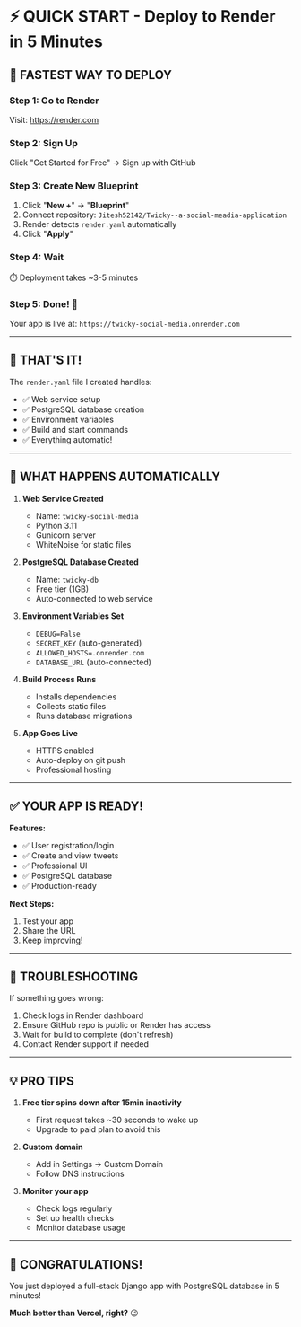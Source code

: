 # ⚡ QUICK START - Deploy to Render in 5 Minutes

## 🚀 **FASTEST WAY TO DEPLOY**

### **Step 1: Go to Render**
Visit: https://render.com

### **Step 2: Sign Up**
Click "Get Started for Free" → Sign up with GitHub

### **Step 3: Create New Blueprint**
1. Click "**New +**" → "**Blueprint**"
2. Connect repository: `Jitesh52142/Twicky--a-social-meadia-application`
3. Render detects `render.yaml` automatically
4. Click "**Apply**"

### **Step 4: Wait**
⏱️ Deployment takes ~3-5 minutes

### **Step 5: Done!** 🎉
Your app is live at: `https://twicky-social-media.onrender.com`

---

## 🎯 **THAT'S IT!**

The `render.yaml` file I created handles:
- ✅ Web service setup
- ✅ PostgreSQL database creation  
- ✅ Environment variables
- ✅ Build and start commands
- ✅ Everything automatic!

---

## 📝 **WHAT HAPPENS AUTOMATICALLY**

1. **Web Service Created**
   - Name: `twicky-social-media`
   - Python 3.11
   - Gunicorn server
   - WhiteNoise for static files

2. **PostgreSQL Database Created**
   - Name: `twicky-db`
   - Free tier (1GB)
   - Auto-connected to web service

3. **Environment Variables Set**
   - `DEBUG=False`
   - `SECRET_KEY` (auto-generated)
   - `ALLOWED_HOSTS=.onrender.com`
   - `DATABASE_URL` (auto-connected)

4. **Build Process Runs**
   - Installs dependencies
   - Collects static files
   - Runs database migrations

5. **App Goes Live**
   - HTTPS enabled
   - Auto-deploy on git push
   - Professional hosting

---

## ✅ **YOUR APP IS READY!**

**Features:**
- ✅ User registration/login
- ✅ Create and view tweets
- ✅ Professional UI
- ✅ PostgreSQL database
- ✅ Production-ready

**Next Steps:**
1. Test your app
2. Share the URL
3. Keep improving!

---

## 🚨 **TROUBLESHOOTING**

If something goes wrong:
1. Check logs in Render dashboard
2. Ensure GitHub repo is public or Render has access
3. Wait for build to complete (don't refresh)
4. Contact Render support if needed

---

## 💡 **PRO TIPS**

1. **Free tier spins down after 15min inactivity**
   - First request takes ~30 seconds to wake up
   - Upgrade to paid plan to avoid this

2. **Custom domain**
   - Add in Settings → Custom Domain
   - Follow DNS instructions

3. **Monitor your app**
   - Check logs regularly
   - Set up health checks
   - Monitor database usage

---

## 🎉 **CONGRATULATIONS!**

You just deployed a full-stack Django app with PostgreSQL database in 5 minutes!

**Much better than Vercel, right?** 😉
